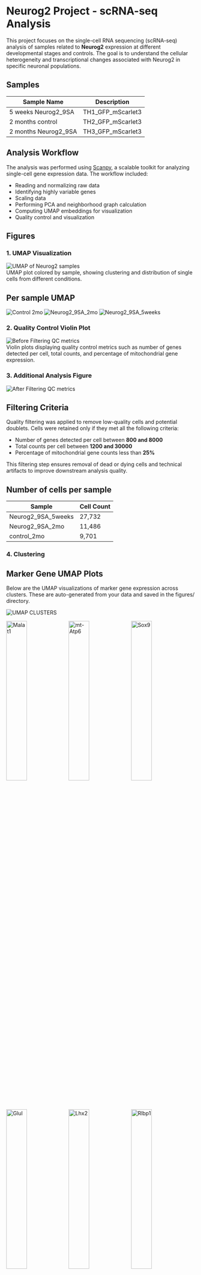 # Neurog2 Project - scRNA-seq Analysis

This project focuses on the single-cell RNA sequencing (scRNA-seq) analysis of samples related to **Neurog2** expression at different developmental stages and controls. The goal is to understand the cellular heterogeneity and transcriptional changes associated with Neurog2 in specific neuronal populations.

## Samples

| Sample Name           | Description          |
|-----------------------|----------------------|
| 5 weeks Neurog2_9SA   | TH1_GFP_mScarlet3    |
| 2 months control      | TH2_GFP_mScarlet3    |
| 2 months Neurog2_9SA  | TH3_GFP_mScarlet3    |

## Analysis Workflow

The analysis was performed using [Scanpy](https://scanpy.readthedocs.io/en/stable/), a scalable toolkit for analyzing single-cell gene expression data. The workflow included:

- Reading and normalizing raw data
- Identifying highly variable genes
- Scaling data
- Performing PCA and neighborhood graph calculation
- Computing UMAP embeddings for visualization
- Quality control and visualization

## Figures

### 1. UMAP Visualization
![UMAP of Neurog2 samples](figures/umap_neurog2.png)  
UMAP plot colored by sample, showing clustering and distribution of single cells from different conditions.


## Per sample UMAP 

![Control 2mo](figures/umap_sample_control_2mo.png)
![Neurog2_9SA_2mo](figures/umap_sample_Neurog2_9SA_2mo.png)
![Neurog2_9SA_5weeks](figures/umap_sample_Neurog2_9SA_5weeks.png)

### 2. Quality Control Violin Plot
![Before Filtering QC metrics](figures/violin_QC.png)  
Violin plots displaying quality control metrics such as number of genes detected per cell, total counts, and percentage of mitochondrial gene expression.

### 3. Additional Analysis Figure
![After Filtering QC metrics](figures/violin_AfterQC.png)  

## Filtering Criteria

Quality filtering was applied to remove low-quality cells and potential doublets. Cells were retained only if they met all the following criteria:

- Number of genes detected per cell between **800 and 8000**
- Total counts per cell between **1200 and 30000**
- Percentage of mitochondrial gene counts less than **25%**

This filtering step ensures removal of dead or dying cells and technical artifacts to improve downstream analysis quality.


## Number of cells per sample 

| Sample              | Cell Count |
|---------------------|------------|
| Neurog2_9SA_5weeks  | 27,732     |
| Neurog2_9SA_2mo     | 11,486     |
| control_2mo         | 9,701      |



### 4. Clustering 

## Marker Gene UMAP Plots
Below are the UMAP visualizations of marker gene expression across clusters. These are auto-generated from your data and saved in the figures/ directory.


![UMAP CLUSTERS](figures/umap_clusters.png)

<img src="figures/umapclustered_analysed_neurog2_Malat1.png" alt="Malat1" width="33%"><img src="figures/umapclustered_analysed_neurog2_mt-Atp6.png" alt="mt-Atp6" width="33%"><img src="figures/umapclustered_analysed_neurog2_Sox9.png" alt="Sox9" width="33%">

<img src="figures/umapclustered_analysed_neurog2_Glul.png" alt="Glul" width="33%"><img src="figures/umapclustered_analysed_neurog2_Lhx2.png" alt="Lhx2" width="33%"><img src="figures/umapclustered_analysed_neurog2_Rlbp1.png" alt="Rlbp1" width="33%">

<img src="figures/umapclustered_analysed_neurog2_Rbfox3.png" alt="Rbfox3" width="33%"><img src="figures/umapclustered_analysed_neurog2_Csf1r.png" alt="Csf1r" width="33%"><img src="figures/umapclustered_analysed_neurog2_Calb2.png" alt="Calb2" width="33%">

<img src="figures/umapclustered_analysed_neurog2_Elavl4.png" alt="Elavl4" width="33%"><img src="figures/umapclustered_analysed_neurog2_Calb1.png" alt="Calb1" width="33%"><img src="figures/umapclustered_analysed_neurog2_Sebox.png" alt="Sebox" width="33%">

<img src="figures/umapclustered_analysed_neurog2_Gad1.png" alt="Gad1" width="33%"><img src="figures/umapclustered_analysed_neurog2_Elavl3.png" alt="Elavl3" width="33%"><img src="figures/umapclustered_analysed_neurog2_Cabp5.png" alt="Cabp5" width="33%">

<img src="figures/umapclustered_analysed_neurog2_Isl1.png" alt="Isl1" width="33%"><img src="figures/umapclustered_analysed_neurog2_Slc6a9.png" alt="Slc6a9" width="33%"><img src="figures/umapclustered_analysed_neurog2_Ascl1.png" alt="Ascl1" width="33%">

<img src="figures/umapclustered_analysed_neurog2_Olig2.png" alt="Olig2" width="33%"><img src="figures/umapclustered_analysed_neurog2_Foxn4.png" alt="Foxn4" width="33%"><img src="figures/umapclustered_analysed_neurog2_Chat.png" alt="Chat" width="33%">

<img src="figures/umapclustered_analysed_neurog2_Prdm1.png" alt="Prdm1" width="33%"><img src="figures/umapclustered_analysed_neurog2_Otx2.png" alt="Otx2" width="33%"><img src="figures/umapclustered_analysed_neurog2_Insm1.png" alt="Insm1" width="33%">

<img src="figures/umapclustered_analysed_neurog2_Sox11.png" alt="Sox11" width="33%"><img src="figures/umapclustered_analysed_neurog2_Atoh7.png" alt="Atoh7" width="33%"><img src="figures/umapclustered_analysed_neurog2_Hes5.png" alt="Hes5" width="33%">

<img src="figures/umapclustered_analysed_neurog2_Emx1.png" alt="Emx1" width="33%"><img src="figures/umapclustered_analysed_neurog2_mScarlet3.png" alt="mScarlet3" width="33%"><img src="figures/umapclustered_analysed_neurog2_GFP.png" alt="GFP" width="33%">

<img src="figures/umapclustered_analysed_neurog2_Neurog2.png" alt="Neurog2" width="33%"><img src="figures/umapclustered_analysed_neurog2_Tfap2a.png" alt="Tfap2a" width="33%"><img src="figures/umapclustered_analysed_neurog2_Bsn.png" alt="Bsn" width="33%">



## QC per Clsuter 

<img src="figures/qc_violin_by_cluster.png" width="550"/>

### 5. Removing low quality clustering and Reclustering 

We removed low quality clusters number:  ['7', '8', '11', '20', '28', '33', '34']

then we reclustered and replot the marker genes as below: 


## UMAP

![UMAP RE CLUSTERS](figures/umap_reClusters.png) 


## Per sample UMAP 

![Control 2mo](figures/umap_reclustered_control_2mo.png)
![Neurog2_9SA_2mo](figures/umap_reclustered_Neurog2_9SA_2mo.png)
![Neurog2_9SA_5weeks](figures/umap_reclustered_Neurog2_9SA_5weeks.png)

<img src="figures/umap_reClustered_clustered_analysed_neurog2_Ccr2.png" alt="Ccr2" width="33%"><img src="figures/umap_reClustered_clustered_analysed_neurog2_Pax2.png" alt="Pax2" width="33%"><img src="figures/umap_reClustered_clustered_analysed_neurog2_Rpe65.png" alt="Rpe65" width="33%">
<img src="figures/umap_reClustered_clustered_analysed_neurog2_Lhx1.png" alt="Lhx1" width="33%"><img src="figures/umap_reClustered_clustered_analysed_neurog2_Kcnj8.png" alt="Kcnj8" width="33%"><img src="figures/umap_reClustered_clustered_analysed_neurog2_Tie1.png" alt="Tie1" width="33%">
<img src="figures/umap_reClustered_clustered_analysed_neurog2_Acta2.png" alt="Acta2" width="33%"><img src="figures/umap_reClustered_clustered_analysed_neurog2_Rho.png" alt="Rho" width="33%"><img src="figures/umap_reClustered_clustered_analysed_neurog2_Nrl.png" alt="Nrl" width="33%">
<img src="figures/umap_reClustered_clustered_analysed_neurog2_Arr3.png" alt="Arr3" width="33%"><img src="figures/umap_reClustered_clustered_analysed_neurog2_Malat1.png" alt="Malat1" width="33%"><img src="figures/umap_reClustered_clustered_analysed_neurog2_mt-Atp6.png" alt="mt-Atp6" width="33%">
<img src="figures/umap_reClustered_clustered_analysed_neurog2_Sox9.png" alt="Sox9" width="33%"><img src="figures/umap_reClustered_clustered_analysed_neurog2_Glul.png" alt="Glul" width="33%"><img src="figures/umap_reClustered_clustered_analysed_neurog2_Lhx2.png" alt="Lhx2" width="33%">
<img src="figures/umap_reClustered_clustered_analysed_neurog2_Rlbp1.png" alt="Rlbp1" width="33%"><img src="figures/umap_reClustered_clustered_analysed_neurog2_Rbfox3.png" alt="Rbfox3" width="33%"><img src="figures/umap_reClustered_clustered_analysed_neurog2_Csf1r.png" alt="Csf1r" width="33%">
<img src="figures/umap_reClustered_clustered_analysed_neurog2_Calb2.png" alt="Calb2" width="33%"><img src="figures/umap_reClustered_clustered_analysed_neurog2_Elavl4.png" alt="Elavl4" width="33%"><img src="figures/umap_reClustered_clustered_analysed_neurog2_Calb1.png" alt="Calb1" width="33%">
<img src="figures/umap_reClustered_clustered_analysed_neurog2_Sebox.png" alt="Sebox" width="33%"><img src="figures/umap_reClustered_clustered_analysed_neurog2_Gad1.png" alt="Gad1" width="33%"><img src="figures/umap_reClustered_clustered_analysed_neurog2_Elavl3.png" alt="Elavl3" width="33%">
<img src="figures/umap_reClustered_clustered_analysed_neurog2_Cabp5.png" alt="Cabp5" width="33%"><img src="figures/umap_reClustered_clustered_analysed_neurog2_Isl1.png" alt="Isl1" width="33%"><img src="figures/umap_reClustered_clustered_analysed_neurog2_Elavl4.png" alt="Elavl4" width="33%">
<img src="figures/umap_reClustered_clustered_analysed_neurog2_Slc6a9.png" alt="Slc6a9" width="33%"><img src="figures/umap_reClustered_clustered_analysed_neurog2_Ascl1.png" alt="Ascl1" width="33%"><img src="figures/umap_reClustered_clustered_analysed_neurog2_Olig2.png" alt="Olig2" width="33%">
<img src="figures/umap_reClustered_clustered_analysed_neurog2_Foxn4.png" alt="Foxn4" width="33%"><img src="figures/umap_reClustered_clustered_analysed_neurog2_Chat.png" alt="Chat" width="33%"><img src="figures/umap_reClustered_clustered_analysed_neurog2_Prdm1.png" alt="Prdm1" width="33%">
<img src="figures/umap_reClustered_clustered_analysed_neurog2_Olig2.png" alt="Olig2" width="33%"><img src="figures/umap_reClustered_clustered_analysed_neurog2_Otx2.png" alt="Otx2" width="33%"><img src="figures/umap_reClustered_clustered_analysed_neurog2_Insm1.png" alt="Insm1" width="33%">
<img src="figures/umap_reClustered_clustered_analysed_neurog2_Sox11.png" alt="Sox11" width="33%"><img src="figures/umap_reClustered_clustered_analysed_neurog2_Atoh7.png" alt="Atoh7" width="33%"><img src="figures/umap_reClustered_clustered_analysed_neurog2_Hes5.png" alt="Hes5" width="33%">
<img src="figures/umap_reClustered_clustered_analysed_neurog2_Emx1.png" alt="Emx1" width="33%"><img src="figures/umap_reClustered_clustered_analysed_neurog2_mScarlet3.png" alt="mScarlet3" width="33%"><img src="figures/umap_reClustered_clustered_analysed_neurog2_GFP.png" alt="GFP" width="33%">
<img src="figures/umap_reClustered_clustered_analysed_neurog2_Neurog2.png" alt="Neurog2" width="33%"><img src="figures/umap_reClustered_clustered_analysed_neurog2_Tfap2a.png" alt="Tfap2a" width="33%"><img src="figures/umap_reClustered_clustered_analysed_neurog2_Bsn.png" alt="Bsn" width="33%">
<img src="figures/umap_reClustered_clustered_analysed_neurog2_Slc17a7.png" alt="Slc17a7" width="33%"><img src="figures/umap_reClustered_clustered_analysed_neurog2_Slc6a9.png" alt="Slc6a9" width="33%"><img src="figures/umap_reClustered_clustered_analysed_neurog2_Lhx4.png" alt="Lhx4" width="33%">



## QC per Cluster 

<img src="figures/qc_violin_by_reCluster.png" width="550"/>

## Number of cells per sample 

| Sample              | Cell Count |
|---------------------|------------|
| Neurog2_9SA_5weeks  | 23,370     |
| Neurog2_9SA_2mo     | 10,115     |
| control_2mo         | 8,674      |

---

## Doublet Detection with Scrublet

We are using **Scrublet**, a Python-based tool, to identify and remove potential doublets from our single-cell RNA-seq dataset.

## Understanding Doublet Scores in Scrublet

**Doublet scores in Scrublet** quantify how likely each cell is to be a **doublet**, based on how similar its gene expression profile is to simulated doublets.

---

### 🔍 In Detail

#### What is a Doublet?

A **doublet** occurs when **two cells are captured in the same droplet** during single-cell RNA sequencing. Their RNA is sequenced as if it's from one cell, producing a mixed transcriptome. This can distort downstream analyses such as clustering, dimensionality reduction, and marker gene identification.

---

### How Scrublet Works

1. **Simulates Doublets**  
   Scrublet generates **synthetic doublets** by randomly combining gene expression profiles from real cells.

2. **Embedding**  
   It runs **PCA** on both the real and synthetic cells to embed them in the same low-dimensional space.

3. **Scoring**  
   For each real cell, Scrublet calculates a **doublet score** based on its **proximity to simulated doublets** in PCA space.

---

### Interpreting the Scores

- **Doublet score range**: Typically between **0 and 1**.
- **High score (~0.5–1.0)**:  
  The cell is very similar to simulated doublets → likely a **true doublet**.
- **Low score (~0–0.2)**:  
  The cell resembles real singlets → likely a **true singlet**.

---

### Threshold for Calling Doublets

Scrublet tries to automatically find a **threshold** where the doublet score distribution separates singlets from doublets. We can:

-  Let Scrublet pick the threshold automatically (default)
- ✏️ Manually adjust the threshold based on score distribution plots


## Doublet Scores Distribution  

<img src="figures/doublet_score_histogram.png" width="550"/>


## Doublet vs Singlet UMAP using default threshold = 0.4  

<img src="figures/umap_doubletStatus.png" width="550"/>

## Doublet vs Singlet UMAP using threshold = 0.1 

<img src="figures/umap_doubletStatus0.1.png" width="550"/>


## Doublet vs Singlet UMAP using threshold = 0.18 

<img src="figures/umap_doubletStatus0.18.png" width="550"/>


## Doublet vs Singlet UMAP using threshold = 0.15 

<img src="figures/umap_doubletStatus0.15.png" width="550"/>


## Doublet Detection using `DoubletDetection`

Unlike `Scrublet`, which can operate effectively on clustered or preprocessed `AnnData` objects, the `DoubletDetection` tool is more sensitive to data structure and expects the **original, unclustered** `AnnData` object. Running it on a processed or subsetted object may yield suboptimal or misleading results.

In the workflow, we applied `DoubletDetection` to the original data (`adata`) to ensure it captures the full transcriptomic diversity and avoids artifacts introduced during clustering.

After running `DoubletDetection`, predicted doublets and doublet scores were stored in `adata.obs` under the keys:
- `predicted_doublet`: Boolean flag indicating whether each cell is a predicted doublet.
- `doublet_score`: Confidence score associated with doublet prediction.

The results were visualized using UMAP, colored by both prediction and score:


### Doublet Scores and Conversion using default threshold 0.5

   ![UMAP](figures/umap_doubletScores_neurog2_doublets.png)
   ![Doublets Thresholds](figures/threshold_test.png)
   ![Doublets Conversion](figures/convergence_test.png)


### Doublet Scores and Conversion using threshold 0.9 

![Doublet Prediction](figures/umap_ddanalysed_doubletScores_0.9_neurog2_doublets.png)
![Doublet Thresholds](figures/0.9threshold_test.png)
![Doublet Conversion](figures/0.9conversion_test.png)


---

###  Understanding `doublet_score` Thresholds

The `doublet_score` typically ranges from **0 to 1**, where **higher values indicate a higher probability of a cell being a doublet**.

Your filter in the code:

```python
combined_adata = combined_adata[combined_adata.obs['doublet_score'] >= threshold]
```

This means you're **keeping** cells with `doublet_score >= threshold`.


###  Interpretation of Threshold:

* **Higher threshold** (e.g., `0.9`) → **Stricter filtering**
  🔹 You keep **more** cells
  🔹 Less doublets are removed

* **Lower threshold** (e.g., `0.4`) → **More relaxed filtering**
  🔹 You keep **fewer** cells
  🔹 More potential doublets are removed 



## Doublet Removal at Threshold 0.9 


## UMAP after  clustering 

![Doublet Detection](figures/umap_clustered_ddanalysed_doubletScores_0.9_neurog2_ddClusters.png) 

## UMAP after doublet removal at threshold 0.9 
 
![Doublet Removal](figures/umap_doubletsRemoved_threshold0.9_clustered_ddanalysed_doubletScores_0.9_neurog2_doubletsRemoved_threshold0.9_clusters.png)

### Marker Genes UMAP after doublet removal at threshold 0.9 

<img src="figures/umap_doubletsRemoved_threshold0.9_clustered_ddanalysed_doubletScores_0.9_neurog2_threshold0.9_Sox9.png" alt="Sox9" width="33%"><img src="figures/umap_doubletsRemoved_threshold0.9_clustered_ddanalysed_doubletScores_0.9_neurog2_threshold0.9_Hes5.png" alt="Hes5" width="33%"><img src="figures/umap_doubletsRemoved_threshold0.9_clustered_ddanalysed_doubletScores_0.9_neurog2_threshold0.9_Cabp5.png" alt="Cabp5" width="33%">
<img src="figures/umap_doubletsRemoved_threshold0.9_clustered_ddanalysed_doubletScores_0.9_neurog2_threshold0.9_Prdx6.png" alt="Prdx6" width="33%"><img src="figures/umap_doubletsRemoved_threshold0.9_clustered_ddanalysed_doubletScores_0.9_neurog2_threshold0.9_mScarlet3.png" alt="mScarlet3" width="33%"><img src="figures/umap_doubletsRemoved_threshold0.9_clustered_ddanalysed_doubletScores_0.9_neurog2_threshold0.9_Vim.png" alt="Vim" width="33%">
<img src="figures/umap_doubletsRemoved_threshold0.9_clustered_ddanalysed_doubletScores_0.9_neurog2_threshold0.9_Aqp4.png" alt="Aqp4" width="33%"><img src="figures/umap_doubletsRemoved_threshold0.9_clustered_ddanalysed_doubletScores_0.9_neurog2_threshold0.9_Rlbp1.png" alt="Rlbp1" width="33%"><img src="figures/umap_doubletsRemoved_threshold0.9_clustered_ddanalysed_doubletScores_0.9_neurog2_threshold0.9_Slc6a9.png" alt="Slc6a9" width="33%">
<img src="figures/umap_doubletsRemoved_threshold0.9_clustered_ddanalysed_doubletScores_0.9_neurog2_threshold0.9_Abca8a.png" alt="Abca8a" width="33%"><img src="figures/umap_doubletsRemoved_threshold0.9_clustered_ddanalysed_doubletScores_0.9_neurog2_threshold0.9_Slc1a3.png" alt="Slc1a3" width="33%"><img src="figures/umap_doubletsRemoved_threshold0.9_clustered_ddanalysed_doubletScores_0.9_neurog2_threshold0.9_GFP.png" alt="GFP" width="33%">
<img src="figures/umap_doubletsRemoved_threshold0.9_clustered_ddanalysed_doubletScores_0.9_neurog2_threshold0.9_Gfap.png" alt="Gfap" width="33%"><img src="figures/umap_doubletsRemoved_threshold0.9_clustered_ddanalysed_doubletScores_0.9_neurog2_threshold0.9_Slc17a7.png" alt="Slc17a7" width="33%"><img src="figures/umap_doubletsRemoved_threshold0.9_clustered_ddanalysed_doubletScores_0.9_neurog2_threshold0.9_Rbfox3.png" alt="Rbfox3" width="33%">
<img src="figures/umap_doubletsRemoved_threshold0.9_clustered_ddanalysed_doubletScores_0.9_neurog2_threshold0.9_Neurog2.png" alt="Neurog2" width="33%"><img src="figures/umap_doubletsRemoved_threshold0.9_clustered_ddanalysed_doubletScores_0.9_neurog2_threshold0.9_Elavl3.png" alt="Elavl3" width="33%"><img src="figures/umap_doubletsRemoved_threshold0.9_clustered_ddanalysed_doubletScores_0.9_neurog2_threshold0.9_Otx2.png" alt="Otx2" width="33%">
<img src="figures/umap_doubletsRemoved_threshold0.9_clustered_ddanalysed_doubletScores_0.9_neurog2_threshold0.9_Glul.png" alt="Glul" width="33%"><img src="figures/umap_doubletsRemoved_threshold0.9_clustered_ddanalysed_doubletScores_0.9_neurog2_threshold0.9_Elavl4.png" alt="Elavl4" width="33%"><img src="figures/umap_doubletsRemoved_threshold0.9_clustered_ddanalysed_doubletScores_0.9_neurog2_threshold0.9_Sox11.png" alt="Sox11" width="33%">
<img src="figures/umap_doubletsRemoved_threshold0.9_clustered_ddanalysed_doubletScores_0.9_neurog2_threshold0.9_Apoe.png" alt="Apoe" width="33%"><img src="figures/umap_doubletsRemoved_threshold0.9_clustered_ddanalysed_doubletScores_0.9_neurog2_threshold0.9_Sebox.png" alt="Sebox" width="33%"><img src="figures/umap_doubletsRemoved_threshold0.9_clustered_ddanalysed_doubletScores_0.9_neurog2_threshold0.9_Atoh7.png" alt="Atoh7" width="33%">
<img src="figures/umap_doubletsRemoved_threshold0.9_clustered_ddanalysed_doubletScores_0.9_neurog2_threshold0.9_Lhx2.png" alt="Lhx2" width="33%"><img src="figures/umap_doubletsRemoved_threshold0.9_clustered_ddanalysed_doubletScores_0.9_neurog2_threshold0.9_Prdm1.png" alt="Prdm1" width="33%"><img src="figures/umap_doubletsRemoved_threshold0.9_clustered_ddanalysed_doubletScores_0.9_neurog2_threshold0.9_Bsn.png" alt="Bsn" width="33%">
<img src="figures/umap_doubletsRemoved_threshold0.9_clustered_ddanalysed_doubletScores_0.9_neurog2_threshold0.9_Rpe65.png" alt="Rpe65" width="33%"><img src="figures/umap_doubletsRemoved_threshold0.9_clustered_ddanalysed_doubletScores_0.9_neurog2_threshold0.9_Csf1r.png" alt="Csf1r" width="33%"><img src="figures/umap_doubletsRemoved_threshold0.9_clustered_ddanalysed_doubletScores_0.9_neurog2_threshold0.9_Tfap2a.png" alt="Tfap2a" width="33%">
<img src="figures/umap_doubletsRemoved_threshold0.9_clustered_ddanalysed_doubletScores_0.9_neurog2_threshold0.9_Gad1.png" alt="Gad1" width="33%"><img src="figures/umap_doubletsRemoved_threshold0.9_clustered_ddanalysed_doubletScores_0.9_neurog2_threshold0.9_Olig2.png" alt="Olig2" width="33%"><img src="figures/umap_doubletsRemoved_threshold0.9_clustered_ddanalysed_doubletScores_0.9_neurog2_threshold0.9_Calb2.png" alt="Calb2" width="33%">
<img src="figures/umap_doubletsRemoved_threshold0.9_clustered_ddanalysed_doubletScores_0.9_neurog2_threshold0.9_Chat.png" alt="Chat" width="33%"><img src="figures/umap_doubletsRemoved_threshold0.9_clustered_ddanalysed_doubletScores_0.9_neurog2_threshold0.9_Pax6.png" alt="Pax6" width="33%"><img src="figures/umap_doubletsRemoved_threshold0.9_clustered_ddanalysed_doubletScores_0.9_neurog2_threshold0.9_Insm1.png" alt="Insm1" width="33%">
<img src="figures/umap_doubletsRemoved_threshold0.9_clustered_ddanalysed_doubletScores_0.9_neurog2_threshold0.9_Calb1.png" alt="Calb1" width="33%"><img src="figures/umap_doubletsRemoved_threshold0.9_clustered_ddanalysed_doubletScores_0.9_neurog2_threshold0.9_Acta2.png" alt="Acta2" width="33%"><img src="figures/umap_doubletsRemoved_threshold0.9_clustered_ddanalysed_doubletScores_0.9_neurog2_threshold0.9_Lhx4.png" alt="Lhx4" width="33%">
<img src="figures/umap_doubletsRemoved_threshold0.9_clustered_ddanalysed_doubletScores_0.9_neurog2_threshold0.9_Notch1.png" alt="Notch1" width="33%"><img src="figures/umap_doubletsRemoved_threshold0.9_clustered_ddanalysed_doubletScores_0.9_neurog2_threshold0.9_Rho.png" alt="Rho" width="33%"><img src="figures/umap_doubletsRemoved_threshold0.9_clustered_ddanalysed_doubletScores_0.9_neurog2_threshold0.9_Ascl1.png" alt="Ascl1" width="33%">
<img src="figures/umap_doubletsRemoved_threshold0.9_clustered_ddanalysed_doubletScores_0.9_neurog2_threshold0.9_Emx1.png" alt="Emx1" width="33%"><img src="figures/umap_doubletsRemoved_threshold0.9_clustered_ddanalysed_doubletScores_0.9_neurog2_threshold0.9_Kcnj8.png" alt="Kcnj8" width="33%"><img src="figures/umap_doubletsRemoved_threshold0.9_clustered_ddanalysed_doubletScores_0.9_neurog2_threshold0.9_Arr3.png" alt="Arr3" width="33%">
<img src="figures/umap_doubletsRemoved_threshold0.9_clustered_ddanalysed_doubletScores_0.9_neurog2_threshold0.9_Pax2.png" alt="Pax2" width="33%"><img src="figures/umap_doubletsRemoved_threshold0.9_clustered_ddanalysed_doubletScores_0.9_neurog2_threshold0.9_Foxn4.png" alt="Foxn4" width="33%"><img src="figures/umap_doubletsRemoved_threshold0.9_clustered_ddanalysed_doubletScores_0.9_neurog2_threshold0.9_Isl1.png" alt="Isl1" width="33%">
<img src="figures/umap_doubletsRemoved_threshold0.9_clustered_ddanalysed_doubletScores_0.9_neurog2_threshold0.9_Ccr2.png" alt="Ccr2" width="33%"><img src="figures/umap_doubletsRemoved_threshold0.9_clustered_ddanalysed_doubletScores_0.9_neurog2_threshold0.9_Hes1.png" alt="Hes1" width="33%"><img src="figures/umap_doubletsRemoved_threshold0.9_clustered_ddanalysed_doubletScores_0.9_neurog2_threshold0.9_Nrl.png" alt="Nrl" width="33%">
<img src="figures/umap_doubletsRemoved_threshold0.9_clustered_ddanalysed_doubletScores_0.9_neurog2_threshold0.9_Lhx1.png" alt="Lhx1" width="33%"><img src="figures/umap_doubletsRemoved_threshold0.9_clustered_ddanalysed_doubletScores_0.9_neurog2_threshold0.9_Tie1.png" alt="Tie1" width="33%"><img src="figures/umap_doubletsRemoved_threshold0.9_clustered_ddanalysed_doubletScores_0.9_neurog2_threshold0.9_mt-Atp6.png" alt="mt-Atp6" width="33%">
<img src="figures/umap_doubletsRemoved_threshold0.9_clustered_ddanalysed_doubletScores_0.9_neurog2_threshold0.9_Malat1.png" alt="Malat1" width="33%">


## Doublet removal using 0.8 threshold 

## UMAP after  clustering 

![Doublet Detection](figures/umap_clustered_ddanalysed_doubletScores_0.8_neurog2_ddClusters.png)

## UMAP after doublet removal at threshold 0.8 

![Doublet Removal](figures/umap_doubletsRemoved_threshold0.8_clustered_ddanalysed_doubletScores_0.8_neurog2_doubletsRemoved_threshold0.8_clusters.png)

### Marker Genes UMAP after doublet removal at threshold 0.8  

<img src="figures/umap_doubletsRemoved_threshold0.8_clustered_ddanalysed_doubletScores_0.8_neurog2_threshold0.8_Hes5.png" alt="Hes5" width="33%"><img src="figures/umap_doubletsRemoved_threshold0.8_clustered_ddanalysed_doubletScores_0.8_neurog2_threshold0.8_Sox9.png" alt="Sox9" width="33%"><img src="figures/umap_doubletsRemoved_threshold0.8_clustered_ddanalysed_doubletScores_0.8_neurog2_threshold0.8_Cabp5.png" alt="Cabp5" width="33%">
<img src="figures/umap_doubletsRemoved_threshold0.8_clustered_ddanalysed_doubletScores_0.8_neurog2_threshold0.8_mScarlet3.png" alt="mScarlet3" width="33%"><img src="figures/umap_doubletsRemoved_threshold0.8_clustered_ddanalysed_doubletScores_0.8_neurog2_threshold0.8_Vim.png" alt="Vim" width="33%"><img src="figures/umap_doubletsRemoved_threshold0.8_clustered_ddanalysed_doubletScores_0.8_neurog2_threshold0.8_Prdx6.png" alt="Prdx6" width="33%">
<img src="figures/umap_doubletsRemoved_threshold0.8_clustered_ddanalysed_doubletScores_0.8_neurog2_threshold0.8_Aqp4.png" alt="Aqp4" width="33%"><img src="figures/umap_doubletsRemoved_threshold0.8_clustered_ddanalysed_doubletScores_0.8_neurog2_threshold0.8_Slc6a9.png" alt="Slc6a9" width="33%"><img src="figures/umap_doubletsRemoved_threshold0.8_clustered_ddanalysed_doubletScores_0.8_neurog2_threshold0.8_Abca8a.png" alt="Abca8a" width="33%">
<img src="figures/umap_doubletsRemoved_threshold0.8_clustered_ddanalysed_doubletScores_0.8_neurog2_threshold0.8_Rlbp1.png" alt="Rlbp1" width="33%"><img src="figures/umap_doubletsRemoved_threshold0.8_clustered_ddanalysed_doubletScores_0.8_neurog2_threshold0.8_Slc1a3.png" alt="Slc1a3" width="33%"><img src="figures/umap_doubletsRemoved_threshold0.8_clustered_ddanalysed_doubletScores_0.8_neurog2_threshold0.8_Gfap.png" alt="Gfap" width="33%">
<img src="figures/umap_doubletsRemoved_threshold0.8_clustered_ddanalysed_doubletScores_0.8_neurog2_threshold0.8_GFP.png" alt="GFP" width="33%"><img src="figures/umap_doubletsRemoved_threshold0.8_clustered_ddanalysed_doubletScores_0.8_neurog2_threshold0.8_Slc17a7.png" alt="Slc17a7" width="33%"><img src="figures/umap_doubletsRemoved_threshold0.8_clustered_ddanalysed_doubletScores_0.8_neurog2_threshold0.8_Neurog2.png" alt="Neurog2" width="33%">
<img src="figures/umap_doubletsRemoved_threshold0.8_clustered_ddanalysed_doubletScores_0.8_neurog2_threshold0.8_Rbfox3.png" alt="Rbfox3" width="33%"><img src="figures/umap_doubletsRemoved_threshold0.8_clustered_ddanalysed_doubletScores_0.8_neurog2_threshold0.8_Elavl3.png" alt="Elavl3" width="33%"><img src="figures/umap_doubletsRemoved_threshold0.8_clustered_ddanalysed_doubletScores_0.8_neurog2_threshold0.8_Sox11.png" alt="Sox11" width="33%">
<img src="figures/umap_doubletsRemoved_threshold0.8_clustered_ddanalysed_doubletScores_0.8_neurog2_threshold0.8_Glul.png" alt="Glul" width="33%"><img src="figures/umap_doubletsRemoved_threshold0.8_clustered_ddanalysed_doubletScores_0.8_neurog2_threshold0.8_Elavl4.png" alt="Elavl4" width="33%"><img src="figures/umap_doubletsRemoved_threshold0.8_clustered_ddanalysed_doubletScores_0.8_neurog2_threshold0.8_Lhx2.png" alt="Lhx2" width="33%">
<img src="figures/umap_doubletsRemoved_threshold0.8_clustered_ddanalysed_doubletScores_0.8_neurog2_threshold0.8_Otx2.png" alt="Otx2" width="33%"><img src="figures/umap_doubletsRemoved_threshold0.8_clustered_ddanalysed_doubletScores_0.8_neurog2_threshold0.8_Atoh7.png" alt="Atoh7" width="33%"><img src="figures/umap_doubletsRemoved_threshold0.8_clustered_ddanalysed_doubletScores_0.8_neurog2_threshold0.8_Apoe.png" alt="Apoe" width="33%">
<img src="figures/umap_doubletsRemoved_threshold0.8_clustered_ddanalysed_doubletScores_0.8_neurog2_threshold0.8_Sebox.png" alt="Sebox" width="33%"><img src="figures/umap_doubletsRemoved_threshold0.8_clustered_ddanalysed_doubletScores_0.8_neurog2_threshold0.8_Tfap2a.png" alt="Tfap2a" width="33%"><img src="figures/umap_doubletsRemoved_threshold0.8_clustered_ddanalysed_doubletScores_0.8_neurog2_threshold0.8_Prdm1.png" alt="Prdm1" width="33%">
<img src="figures/umap_doubletsRemoved_threshold0.8_clustered_ddanalysed_doubletScores_0.8_neurog2_threshold0.8_Pax6.png" alt="Pax6" width="33%"><img src="figures/umap_doubletsRemoved_threshold0.8_clustered_ddanalysed_doubletScores_0.8_neurog2_threshold0.8_Gad1.png" alt="Gad1" width="33%"><img src="figures/umap_doubletsRemoved_threshold0.8_clustered_ddanalysed_doubletScores_0.8_neurog2_threshold0.8_Rpe65.png" alt="Rpe65" width="33%">
<img src="figures/umap_doubletsRemoved_threshold0.8_clustered_ddanalysed_doubletScores_0.8_neurog2_threshold0.8_Bsn.png" alt="Bsn" width="33%"><img src="figures/umap_doubletsRemoved_threshold0.8_clustered_ddanalysed_doubletScores_0.8_neurog2_threshold0.8_Olig2.png" alt="Olig2" width="33%"><img src="figures/umap_doubletsRemoved_threshold0.8_clustered_ddanalysed_doubletScores_0.8_neurog2_threshold0.8_Calb2.png" alt="Calb2" width="33%">
<img src="figures/umap_doubletsRemoved_threshold0.8_clustered_ddanalysed_doubletScores_0.8_neurog2_threshold0.8_Ascl1.png" alt="Ascl1" width="33%"><img src="figures/umap_doubletsRemoved_threshold0.8_clustered_ddanalysed_doubletScores_0.8_neurog2_threshold0.8_Chat.png" alt="Chat" width="33%"><img src="figures/umap_doubletsRemoved_threshold0.8_clustered_ddanalysed_doubletScores_0.8_neurog2_threshold0.8_Notch1.png" alt="Notch1" width="33%">
<img src="figures/umap_doubletsRemoved_threshold0.8_clustered_ddanalysed_doubletScores_0.8_neurog2_threshold0.8_Csf1r.png" alt="Csf1r" width="33%"><img src="figures/umap_doubletsRemoved_threshold0.8_clustered_ddanalysed_doubletScores_0.8_neurog2_threshold0.8_Calb1.png" alt="Calb1" width="33%"><img src="figures/umap_doubletsRemoved_threshold0.8_clustered_ddanalysed_doubletScores_0.8_neurog2_threshold0.8_Acta2.png" alt="Acta2" width="33%">
<img src="figures/umap_doubletsRemoved_threshold0.8_clustered_ddanalysed_doubletScores_0.8_neurog2_threshold0.8_Insm1.png" alt="Insm1" width="33%"><img src="figures/umap_doubletsRemoved_threshold0.8_clustered_ddanalysed_doubletScores_0.8_neurog2_threshold0.8_Lhx4.png" alt="Lhx4" width="33%"><img src="figures/umap_doubletsRemoved_threshold0.8_clustered_ddanalysed_doubletScores_0.8_neurog2_threshold0.8_Emx1.png" alt="Emx1" width="33%">
<img src="figures/umap_doubletsRemoved_threshold0.8_clustered_ddanalysed_doubletScores_0.8_neurog2_threshold0.8_Kcnj8.png" alt="Kcnj8" width="33%"><img src="figures/umap_doubletsRemoved_threshold0.8_clustered_ddanalysed_doubletScores_0.8_neurog2_threshold0.8_Rho.png" alt="Rho" width="33%"><img src="figures/umap_doubletsRemoved_threshold0.8_clustered_ddanalysed_doubletScores_0.8_neurog2_threshold0.8_Pax2.png" alt="Pax2" width="33%">
<img src="figures/umap_doubletsRemoved_threshold0.8_clustered_ddanalysed_doubletScores_0.8_neurog2_threshold0.8_Arr3.png" alt="Arr3" width="33%"><img src="figures/umap_doubletsRemoved_threshold0.8_clustered_ddanalysed_doubletScores_0.8_neurog2_threshold0.8_Foxn4.png" alt="Foxn4" width="33%"><img src="figures/umap_doubletsRemoved_threshold0.8_clustered_ddanalysed_doubletScores_0.8_neurog2_threshold0.8_Ccr2.png" alt="Ccr2" width="33%">
<img src="figures/umap_doubletsRemoved_threshold0.8_clustered_ddanalysed_doubletScores_0.8_neurog2_threshold0.8_Isl1.png" alt="Isl1" width="33%"><img src="figures/umap_doubletsRemoved_threshold0.8_clustered_ddanalysed_doubletScores_0.8_neurog2_threshold0.8_Hes1.png" alt="Hes1" width="33%"><img src="figures/umap_doubletsRemoved_threshold0.8_clustered_ddanalysed_doubletScores_0.8_neurog2_threshold0.8_Lhx1.png" alt="Lhx1" width="33%">
<img src="figures/umap_doubletsRemoved_threshold0.8_clustered_ddanalysed_doubletScores_0.8_neurog2_threshold0.8_Nrl.png" alt="Nrl" width="33%"><img src="figures/umap_doubletsRemoved_threshold0.8_clustered_ddanalysed_doubletScores_0.8_neurog2_threshold0.8_Tie1.png" alt="Tie1" width="33%"><img src="figures/umap_doubletsRemoved_threshold0.8_clustered_ddanalysed_doubletScores_0.8_neurog2_threshold0.8_mt-Atp6.png" alt="mt-Atp6" width="33%">
<img src="figures/umap_doubletsRemoved_threshold0.8_clustered_ddanalysed_doubletScores_0.8_neurog2_threshold0.8_Malat1.png" alt="Malat1" width="33%">


### Pre filtering QC
![Pre QC](figures/violin_refined_doubletsRemoved_threshold0.8_neurog2_PreQC.png)


#### How we filtered 
```python
adata = adata[
    (adata.obs['n_genes_by_counts'] > 800) &
    (adata.obs['n_genes_by_counts'] < 8000) &
    (adata.obs['total_counts'] > 1200) &
    (adata.obs['total_counts'] < 30000) &
    (adata.obs['pct_counts_mt'] < 25),
    :
]

```

### Post filtering QC

![Post QC](figures/violin_refined_doubletsRemoved_threshold0.8_neurog2_PostQC.png) 


### QC per Cluster 

![Doublet QC](figures/refined_doubletsRemoved_threshold0.8_neurog2_qc_violin.png)


### UMAP per Sample 

![Control 2mo](figures/umap_refined_refined_doubletsRemoved_threshold0.8_neurog2_control_2mo.png)
![Neurog2_9SA_2mo](figures/umap_refined_refined_doubletsRemoved_threshold0.8_neurog2_Neurog2_9SA_2mo.png)
![Neurog2_9SA_5weeks](figures/umap_refined_refined_doubletsRemoved_threshold0.8_neurog2_Neurog2_9SA_5weeks.png)



### Remove clusters 

| ID | Cell Type           |
|-----|--------------------|
| 7   | Bad rod            |
| 8   | Microglia          |
| 18  | Microglia          |
| 27  | Monocyte           |
| 32  | Astrocyte          |
| 33  | Smooth muscle cells|


### Then reCluster 

![UMAP after reClustering](figures/umap_reClustered_refined_doubletsRemoved_threshold0.8_neurog2.png)

### UMAP of marker genes 

<img src="figures/umap_reClustered_refined_doubletsRemoved_threshold0.8_neurog2_Abca8a.png" alt="Abca8a" width="33%"><img src="figures/umap_reClustered_refined_doubletsRemoved_threshold0.8_neurog2_Guca1b.png" alt="Guca1b" width="33%"><img src="figures/umap_reClustered_refined_doubletsRemoved_threshold0.8_neurog2_Pou4f1.png" alt="Pou4f1" width="33%">
<img src="figures/umap_reClustered_refined_doubletsRemoved_threshold0.8_neurog2_Acta2.png" alt="Acta2" width="33%"><img src="figures/umap_reClustered_refined_doubletsRemoved_threshold0.8_neurog2_Hes1.png" alt="Hes1" width="33%"><img src="figures/umap_reClustered_refined_doubletsRemoved_threshold0.8_neurog2_Pou4f3.png" alt="Pou4f3" width="33%">
<img src="figures/umap_reClustered_refined_doubletsRemoved_threshold0.8_neurog2_Apoe.png" alt="Apoe" width="33%"><img src="figures/umap_reClustered_refined_doubletsRemoved_threshold0.8_neurog2_Hes5.png" alt="Hes5" width="33%"><img src="figures/umap_reClustered_refined_doubletsRemoved_threshold0.8_neurog2_Prdm1.png" alt="Prdm1" width="33%">
<img src="figures/umap_reClustered_refined_doubletsRemoved_threshold0.8_neurog2_Aqp4.png" alt="Aqp4" width="33%"><img src="figures/umap_reClustered_refined_doubletsRemoved_threshold0.8_neurog2_Igf2.png" alt="Igf2" width="33%"><img src="figures/umap_reClustered_refined_doubletsRemoved_threshold0.8_neurog2_Prdx6.png" alt="Prdx6" width="33%">
<img src="figures/umap_reClustered_refined_doubletsRemoved_threshold0.8_neurog2_Arr3.png" alt="Arr3" width="33%"><img src="figures/umap_reClustered_refined_doubletsRemoved_threshold0.8_neurog2_Insm1.png" alt="Insm1" width="33%"><img src="figures/umap_reClustered_refined_doubletsRemoved_threshold0.8_neurog2_Prkca.png" alt="Prkca" width="33%">
<img src="figures/umap_reClustered_refined_doubletsRemoved_threshold0.8_neurog2_Ascl1.png" alt="Ascl1" width="33%"><img src="figures/umap_reClustered_refined_doubletsRemoved_threshold0.8_neurog2_Isl1.png" alt="Isl1" width="33%"><img src="figures/umap_reClustered_refined_doubletsRemoved_threshold0.8_neurog2_Prox1.png" alt="Prox1" width="33%">
<img src="figures/umap_reClustered_refined_doubletsRemoved_threshold0.8_neurog2_Atoh7.png" alt="Atoh7" width="33%"><img src="figures/umap_reClustered_refined_doubletsRemoved_threshold0.8_neurog2_Isl2.png" alt="Isl2" width="33%"><img src="figures/umap_reClustered_refined_doubletsRemoved_threshold0.8_neurog2_Ptprc.png" alt="Ptprc" width="33%">
<img src="figures/umap_reClustered_refined_doubletsRemoved_threshold0.8_neurog2_Bhlhe23.png" alt="Bhlhe23" width="33%"><img src="figures/umap_reClustered_refined_doubletsRemoved_threshold0.8_neurog2_Kcnj8.png" alt="Kcnj8" width="33%"><img src="figures/umap_reClustered_refined_doubletsRemoved_threshold0.8_neurog2_Rbfox3.png" alt="Rbfox3" width="33%">
<img src="figures/umap_reClustered_refined_doubletsRemoved_threshold0.8_neurog2_Bsn.png" alt="Bsn" width="33%"><img src="figures/umap_reClustered_refined_doubletsRemoved_threshold0.8_neurog2_Lhx1.png" alt="Lhx1" width="33%"><img src="figures/umap_reClustered_refined_doubletsRemoved_threshold0.8_neurog2_Rbpms.png" alt="Rbpms" width="33%">
<img src="figures/umap_reClustered_refined_doubletsRemoved_threshold0.8_neurog2_Cabp5.png" alt="Cabp5" width="33%"><img src="figures/umap_reClustered_refined_doubletsRemoved_threshold0.8_neurog2_Lhx2.png" alt="Lhx2" width="33%"><img src="figures/umap_reClustered_refined_doubletsRemoved_threshold0.8_neurog2_Rho.png" alt="Rho" width="33%">
<img src="figures/umap_reClustered_refined_doubletsRemoved_threshold0.8_neurog2_Calb1.png" alt="Calb1" width="33%"><img src="figures/umap_reClustered_refined_doubletsRemoved_threshold0.8_neurog2_Lhx4.png" alt="Lhx4" width="33%"><img src="figures/umap_reClustered_refined_doubletsRemoved_threshold0.8_neurog2_Rlbp1.png" alt="Rlbp1" width="33%">
<img src="figures/umap_reClustered_refined_doubletsRemoved_threshold0.8_neurog2_Calb2.png" alt="Calb2" width="33%"><img src="figures/umap_reClustered_refined_doubletsRemoved_threshold0.8_neurog2_Malat1.png" alt="Malat1" width="33%"><img src="figures/umap_reClustered_refined_doubletsRemoved_threshold0.8_neurog2_Rom1.png" alt="Rom1" width="33%">
<img src="figures/umap_reClustered_refined_doubletsRemoved_threshold0.8_neurog2_Cbln4.png" alt="Cbln4" width="33%"><img src="figures/umap_reClustered_refined_doubletsRemoved_threshold0.8_neurog2_mScarlet3.png" alt="mScarlet3" width="33%"><img src="figures/umap_reClustered_refined_doubletsRemoved_threshold0.8_neurog2_Rpe65.png" alt="Rpe65" width="33%">
<img src="figures/umap_reClustered_refined_doubletsRemoved_threshold0.8_neurog2_Ccr2.png" alt="Ccr2" width="33%"><img src="figures/umap_reClustered_refined_doubletsRemoved_threshold0.8_neurog2_mt-Atp6.png" alt="mt-Atp6" width="33%"><img src="figures/umap_reClustered_refined_doubletsRemoved_threshold0.8_neurog2_Sall1.png" alt="Sall1" width="33%">
<img src="figures/umap_reClustered_refined_doubletsRemoved_threshold0.8_neurog2_Chat.png" alt="Chat" width="33%"><img src="figures/umap_reClustered_refined_doubletsRemoved_threshold0.8_neurog2_Nefl.png" alt="Nefl" width="33%"><img src="figures/umap_reClustered_refined_doubletsRemoved_threshold0.8_neurog2_Sebox.png" alt="Sebox" width="33%">
<img src="figures/umap_reClustered_refined_doubletsRemoved_threshold0.8_neurog2_Crx.png" alt="Crx" width="33%"><img src="figures/umap_reClustered_refined_doubletsRemoved_threshold0.8_neurog2_Nefm.png" alt="Nefm" width="33%"><img src="figures/umap_reClustered_refined_doubletsRemoved_threshold0.8_neurog2_Sfrp2.png" alt="Sfrp2" width="33%">
<img src="figures/umap_reClustered_refined_doubletsRemoved_threshold0.8_neurog2_Csf1r.png" alt="Csf1r" width="33%"><img src="figures/umap_reClustered_refined_doubletsRemoved_threshold0.8_neurog2_Neurog2.png" alt="Neurog2" width="33%"><img src="figures/umap_reClustered_refined_doubletsRemoved_threshold0.8_neurog2_Slc17a7.png" alt="Slc17a7" width="33%">
<img src="figures/umap_reClustered_refined_doubletsRemoved_threshold0.8_neurog2_Cx3cr1.png" alt="Cx3cr1" width="33%"><img src="figures/umap_reClustered_refined_doubletsRemoved_threshold0.8_neurog2_Notch1.png" alt="Notch1" width="33%"><img src="figures/umap_reClustered_refined_doubletsRemoved_threshold0.8_neurog2_Slc1a3.png" alt="Slc1a3" width="33%">
<img src="figures/umap_reClustered_refined_doubletsRemoved_threshold0.8_neurog2_Ebf3.png" alt="Ebf3" width="33%"><img src="figures/umap_reClustered_refined_doubletsRemoved_threshold0.8_neurog2_Nr2e3.png" alt="Nr2e3" width="33%"><img src="figures/umap_reClustered_refined_doubletsRemoved_threshold0.8_neurog2_Slc6a9.png" alt="Slc6a9" width="33%">
<img src="figures/umap_reClustered_refined_doubletsRemoved_threshold0.8_neurog2_Elavl3.png" alt="Elavl3" width="33%"><img src="figures/umap_reClustered_refined_doubletsRemoved_threshold0.8_neurog2_Nrl.png" alt="Nrl" width="33%"><img src="figures/umap_reClustered_refined_doubletsRemoved_threshold0.8_neurog2_Sncg.png" alt="Sncg" width="33%">
<img src="figures/umap_reClustered_refined_doubletsRemoved_threshold0.8_neurog2_Elavl4.png" alt="Elavl4" width="33%"><img src="figures/umap_reClustered_refined_doubletsRemoved_threshold0.8_neurog2_Olig2.png" alt="Olig2" width="33%"><img src="figures/umap_reClustered_refined_doubletsRemoved_threshold0.8_neurog2_Sox11.png" alt="Sox11" width="33%">
<img src="figures/umap_reClustered_refined_doubletsRemoved_threshold0.8_neurog2_Emx1.png" alt="Emx1" width="33%"><img src="figures/umap_reClustered_refined_doubletsRemoved_threshold0.8_neurog2_Onecut1.png" alt="Onecut1" width="33%"><img src="figures/umap_reClustered_refined_doubletsRemoved_threshold0.8_neurog2_Sox2.png" alt="Sox2" width="33%">
<img src="figures/umap_reClustered_refined_doubletsRemoved_threshold0.8_neurog2_Fgf15.png" alt="Fgf15" width="33%"><img src="figures/umap_reClustered_refined_doubletsRemoved_threshold0.8_neurog2_Onecut2.png" alt="Onecut2" width="33%"><img src="figures/umap_reClustered_refined_doubletsRemoved_threshold0.8_neurog2_Sox9.png" alt="Sox9" width="33%">
<img src="figures/umap_reClustered_refined_doubletsRemoved_threshold0.8_neurog2_Foxn4.png" alt="Foxn4" width="33%"><img src="figures/umap_reClustered_refined_doubletsRemoved_threshold0.8_neurog2_Opn1mw.png" alt="Opn1mw" width="33%"><img src="figures/umap_reClustered_refined_doubletsRemoved_threshold0.8_neurog2_Tfap2a.png" alt="Tfap2a" width="33%">
<img src="figures/umap_reClustered_refined_doubletsRemoved_threshold0.8_neurog2_Gad1.png" alt="Gad1" width="33%"><img src="figures/umap_reClustered_refined_doubletsRemoved_threshold0.8_neurog2_Opn1sw.png" alt="Opn1sw" width="33%"><img src="figures/umap_reClustered_refined_doubletsRemoved_threshold0.8_neurog2_Tfap2b.png" alt="Tfap2b" width="33%">
<img src="figures/umap_reClustered_refined_doubletsRemoved_threshold0.8_neurog2_Gad2.png" alt="Gad2" width="33%"><img src="figures/umap_reClustered_refined_doubletsRemoved_threshold0.8_neurog2_Otx2.png" alt="Otx2" width="33%"><img src="figures/umap_reClustered_refined_doubletsRemoved_threshold0.8_neurog2_Thrb.png" alt="Thrb" width="33%">
<img src="figures/umap_reClustered_refined_doubletsRemoved_threshold0.8_neurog2_Gfap.png" alt="Gfap" width="33%"><img src="figures/umap_reClustered_refined_doubletsRemoved_threshold0.8_neurog2_Pax2.png" alt="Pax2" width="33%"><img src="figures/umap_reClustered_refined_doubletsRemoved_threshold0.8_neurog2_Thy1.png" alt="Thy1" width="33%">
<img src="figures/umap_reClustered_refined_doubletsRemoved_threshold0.8_neurog2_GFP.png" alt="GFP" width="33%"><img src="figures/umap_reClustered_refined_doubletsRemoved_threshold0.8_neurog2_Pax6.png" alt="Pax6" width="33%"><img src="figures/umap_reClustered_refined_doubletsRemoved_threshold0.8_neurog2_Tie1.png" alt="Tie1" width="33%">
<img src="figures/umap_reClustered_refined_doubletsRemoved_threshold0.8_neurog2_Gli1.png" alt="Gli1" width="33%"><img src="figures/umap_reClustered_refined_doubletsRemoved_threshold0.8_neurog2_Pcp4.png" alt="Pcp4" width="33%"><img src="figures/umap_reClustered_refined_doubletsRemoved_threshold0.8_neurog2_Trpm1.png" alt="Trpm1" width="33%">
<img src="figures/umap_reClustered_refined_doubletsRemoved_threshold0.8_neurog2_Glul.png" alt="Glul" width="33%"><img src="figures/umap_reClustered_refined_doubletsRemoved_threshold0.8_neurog2_Pdgfra.png" alt="Pdgfra" width="33%"><img src="figures/umap_reClustered_refined_doubletsRemoved_threshold0.8_neurog2_Vim.png" alt="Vim" width="33%">
<img src="figures/umap_reClustered_refined_doubletsRemoved_threshold0.8_neurog2_Gnat2.png" alt="Gnat2" width="33%"><img src="figures/umap_reClustered_refined_doubletsRemoved_threshold0.8_neurog2_Pecam1.png" alt="Pecam1" width="33%"><img src="figures/umap_reClustered_refined_doubletsRemoved_threshold0.8_neurog2_Vsx1.png" alt="Vsx1" width="33%">
<img src="figures/umap_reClustered_refined_doubletsRemoved_threshold0.8_neurog2_Grm6.png" alt="Grm6" width="33%"><img src="figures/umap_reClustered_refined_doubletsRemoved_threshold0.8_neurog2.png" alt="neurog2" width="33%"><img src="figures/umap_reClustered_refined_doubletsRemoved_threshold0.8_neurog2_Vsx2.png" alt="Vsx2" width="33%">



## How to run Snakemake 

For dry run to check everything before actual run:

    snakemake -j1 -p --configfile config.yaml -n

For Actual run:

    snakemake -j1 -p --configfile config.yaml


## References

- **Scanpy**  
  Wolf, F. A., Angerer, P., & Theis, F. J. (2018).  
  *Scanpy: large-scale single-cell gene expression data analysis*. Genome Biology, 19(1), 15.  
  https://doi.org/10.1186/s13059-017-1382-0

- **Scrublet**  
Wolock, S. L., Lopez, R., & Klein, A. M. (2019).  
*Scrublet: Computational Identification of Cell Doublets in Single-Cell Transcriptomic Data*. Cell Systems, 8(4), 281–291.e9.  
https://doi.org/10.1016/j.cels.2018.11.005

- **DoubletDetection**  
  Gayoso, A., Shor, J., Carr, A. J., & Yosef, N. (2019).  
  *DoubletDetection: Computational doublet detection in single-cell RNA sequencing data using boosting algorithms*.  
  [GitHub Repository](https://github.com/JonathanShor/DoubletDetection)  
  *(No peer-reviewed publication; software citation based on GitHub authorship.)*



